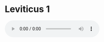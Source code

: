 # Leviticus 1

<audio controls>
  <source src="https://openbible.com/audio/hays/BSB_03_Lev_001_H.mp3" type="audio/mp3" />
  <a href="https://openbible.com/audio/hays/BSB_03_Lev_001_H.mp3" download="https://openbible.com/audio/hays/BSB_03_Lev_001_H.mp3">Download MP3 audio</a>.
</audio>

<!--@include: @/bible/translations/bsb/03_lev/verses/001.md-->